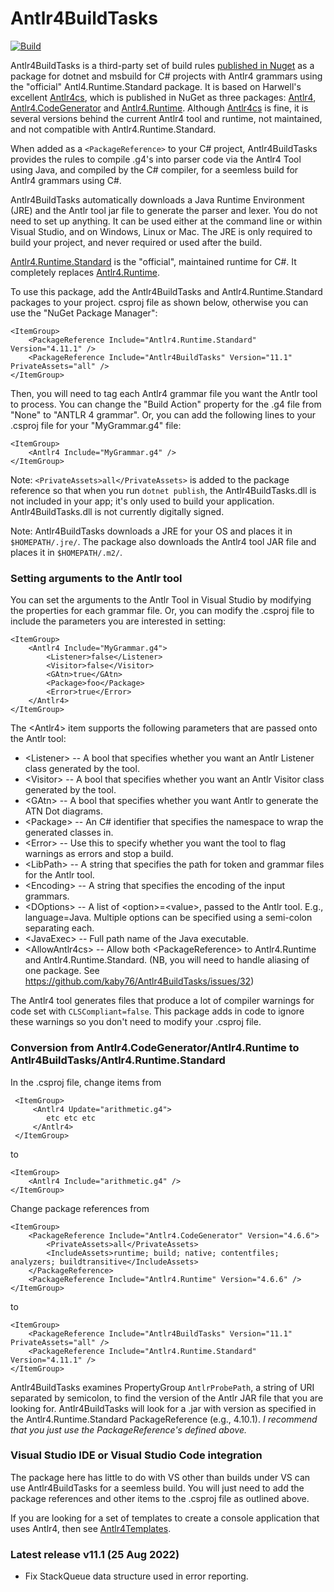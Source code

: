 # Antlr4BuildTasks

[![Build](https://github.com/kaby76/Antlr4BuildTasks/workflows/.NET/badge.svg)](https://github.com/kaby76/Antlr4BuildTasks/actions?query=workflow%3A.NET)

Antlr4BuildTasks is a third-party set of build rules
[published in Nuget](https://www.nuget.org/packages/Antlr4BuildTasks/) as a package
for dotnet and msbuild for C# projects with Antlr4 grammars
using the "official" Antl4.Runtime.Standard package.
It is based on Harwell's excellent [Antlr4cs](https://github.com/tunnelvisionlabs/antlr4cs),
which is published in NuGet as three packages:
[Antlr4](https://www.nuget.org/packages/Antlr4/),
[Antlr4.CodeGenerator](https://www.nuget.org/packages/Antlr4.CodeGenerator/)
and [Antlr4.Runtime](https://www.nuget.org/packages/Antlr4.Runtime/).
Although [Antlr4cs](https://github.com/tunnelvisionlabs/antlr4cs) is fine,
it is several versions behind the current
Antlr4 tool and runtime, not maintained, and not compatible
with Antlr4.Runtime.Standard.

When added as a `<PackageReference>` to your C# project,
Antlr4BuildTasks provides the rules to compile .g4's into parser code
via the Antlr4 Tool using Java, and compiled by the C# compiler,
for a seemless build for Antlr4 grammars using C#.

Antlr4BuildTasks automatically downloads a Java Runtime Environment (JRE)
and the Antlr tool jar file to generate the parser and lexer. You do not
need to set up anything. It can be used either at the command line
or within Visual Studio, and on Windows, Linux or Mac. The JRE is only required
to build your project, and never required or used after the build.

[Antlr4.Runtime.Standard](https://www.nuget.org/packages/Antlr4.Runtime.Standard/)
is the "official", maintained runtime for C#. It completely
replaces [Antlr4.Runtime](https://www.nuget.org/packages/Antlr4.Runtime/).

To use this package, add the Antlr4BuildTasks and Antlr4.Runtime.Standard packages
to your project. csproj file as shown below, otherwise you can use the "NuGet Package Manager":

    <ItemGroup>
        <PackageReference Include="Antlr4.Runtime.Standard" Version="4.11.1" />
        <PackageReference Include="Antlr4BuildTasks" Version="11.1" PrivateAssets="all" />
    </ItemGroup>
    
Then, you will need to tag each Antlr4 grammar file you want the Antlr tool to process. You can change the
"Build Action" property for the .g4 file from "None" to "ANTLR 4 grammar". Or, you can add the following lines
to your .csproj file for your "MyGrammar.g4" file:

    <ItemGroup>
        <Antlr4 Include="MyGrammar.g4" />
    </ItemGroup>

Note: `<PrivateAssets>all</PrivateAssets>` is added to the package reference
so that when you run `dotnet publish`, the Antlr4BuildTasks.dll is not included
in your app; it's only used to build your application.
Antlr4BuildTasks.dll is not currently digitally signed.

Note: Antlr4BuildTasks downloads a JRE for your OS and places it in `$HOMEPATH/.jre/`.
The package also downloads the Antlr4 tool JAR file and places it in `$HOMEPATH/.m2/`.
    
### Setting arguments to the Antlr tool

You can set the arguments to the Antlr Tool in Visual Studio by modifying the properties
for each grammar file. Or, you can modify the .csproj file to include the parameters you are
interested in setting:

    <ItemGroup>
        <Antlr4 Include="MyGrammar.g4">
            <Listener>false</Listener>
            <Visitor>false</Visitor>
            <GAtn>true</GAtn>
            <Package>foo</Package>
            <Error>true</Error>
        </Antlr4>
    </ItemGroup>


The &lt;Antlr4&gt; item supports the following parameters that are passed onto the Antlr tool:

* &lt;Listener&gt; -- A bool that specifies whether you want an
Antlr Listener class generated by the tool.
* &lt;Visitor&gt; -- A bool that specifies whether you want an
Antlr Visitor class generated by the tool.
* &lt;GAtn&gt; -- A bool that specifies whether you want
Antlr to generate the ATN Dot diagrams.
* &lt;Package&gt; -- An C# identifier that specifies the namespace to wrap
the generated classes in.
* &lt;Error&gt; -- Use this to specify whether you want the tool to
flag warnings as errors and stop a build.
* &lt;LibPath&gt; -- A string that specifies the path for token and grammar files
for the Antlr tool.
* &lt;Encoding&gt; -- A string that specifies the encoding of the input grammars.
* &lt;DOptions&gt; -- A list of &lt;option&gt;=&lt;value&gt;, passed to the Antlr tool. E.g.,
language=Java. Multiple options can be specified using a semi-colon separating each.
* &lt;JavaExec&gt; -- Full path name of the Java executable.
* &lt;AllowAntlr4cs&gt; -- Allow both &lt;PackageReference&gt; to Antlr4.Runtime and Antlr4.Runtime.Standard. (NB, you will need to handle aliasing of one package. See https://github.com/kaby76/Antlr4BuildTasks/issues/32)

The Antlr4 tool generates files that produce a lot of compiler warnings for code
set with `CLSCompliant=false`. This package adds in code to ignore these warnings
so you don't need to modify your .csproj file.

### Conversion from Antlr4.CodeGenerator/Antlr4.Runtime to Antlr4BuildTasks/Antlr4.Runtime.Standard

In the .csproj file, change items from

     <ItemGroup>
         <Antlr4 Update="arithmetic.g4">
            etc etc etc
         </Antlr4>
     </ItemGroup>


to

    <ItemGroup>
        <Antlr4 Include="arithmetic.g4" />
    </ItemGroup>

Change package references from

    <ItemGroup>
        <PackageReference Include="Antlr4.CodeGenerator" Version="4.6.6">
            <PrivateAssets>all</PrivateAssets>
            <IncludeAssets>runtime; build; native; contentfiles; analyzers; buildtransitive</IncludeAssets>
        </PackageReference>
        <PackageReference Include="Antlr4.Runtime" Version="4.6.6" />
    </ItemGroup>

to

    <ItemGroup>
        <PackageReference Include="Antlr4BuildTasks" Version="11.1" PrivateAssets="all" />
        <PackageReference Include="Antlr4.Runtime.Standard" Version="4.11.1" />
    </ItemGroup>


Antlr4BuildTasks examines PropertyGroup `AntlrProbePath`, a string of URI
separated by semicolon, to find the version
of the Antlr JAR file that you are looking for. Antlr4BuildTasks will look for a .jar
with version as specified in the Antlr4.Runtime.Standard PackageReference (e.g., 4.10.1).
_I recommend that you just use the PackageReference's defined above._

### Visual Studio IDE or Visual Studio Code integration

The package here has little to do with VS other than builds under VS can use Antlr4BuildTasks
for a seemless build. You will just need to add the package references and other items to
the .csproj file as outlined above.

If you are looking for a set of templates to create a console application that uses Antlr4,
then see [Antlr4Templates](https://github.com/kaby76/Antlr4Templates).

### Latest release v11.1 (25 Aug 2022)

* Fix StackQueue data structure used in error reporting.
